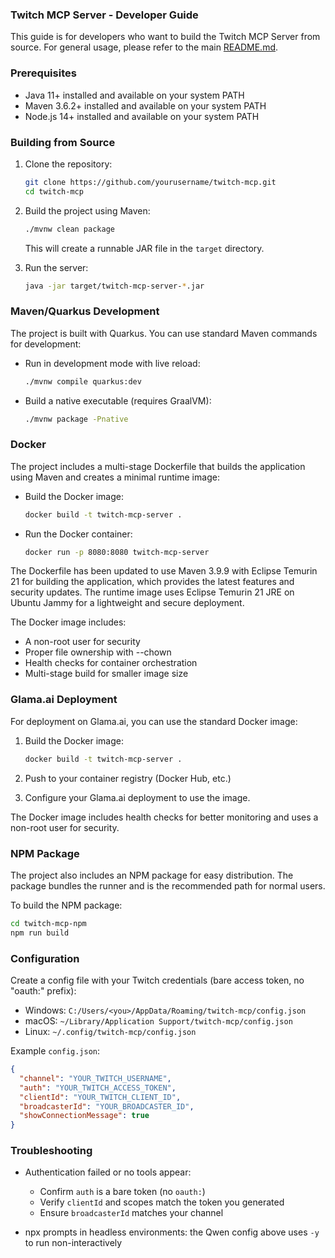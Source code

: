 ### Twitch MCP Server - Developer Guide

This guide is for developers who want to build the Twitch MCP Server from source. For general usage, please refer to the main [README.md](README.md).

### Prerequisites
- Java 11+ installed and available on your system PATH
- Maven 3.6.2+ installed and available on your system PATH
- Node.js 14+ installed and available on your system PATH

### Building from Source

1. Clone the repository:
   ```bash
   git clone https://github.com/yourusername/twitch-mcp.git
   cd twitch-mcp
   ```

2. Build the project using Maven:
   ```bash
   ./mvnw clean package
   ```
   This will create a runnable JAR file in the `target` directory.

3. Run the server:
   ```bash
   java -jar target/twitch-mcp-server-*.jar
   ```

### Maven/Quarkus Development

The project is built with Quarkus. You can use standard Maven commands for development:

- Run in development mode with live reload:
  ```bash
  ./mvnw compile quarkus:dev
  ```

- Build a native executable (requires GraalVM):
  ```bash
  ./mvnw package -Pnative
  ```

### Docker

The project includes a multi-stage Dockerfile that builds the application using Maven and creates a minimal runtime image:

- Build the Docker image:
  ```bash
  docker build -t twitch-mcp-server .
  ```

- Run the Docker container:
  ```bash
  docker run -p 8080:8080 twitch-mcp-server
  ```

The Dockerfile has been updated to use Maven 3.9.9 with Eclipse Temurin 21 for building the application, which provides the latest features and security updates. The runtime image uses Eclipse Temurin 21 JRE on Ubuntu Jammy for a lightweight and secure deployment.

The Docker image includes:
- A non-root user for security
- Proper file ownership with --chown
- Health checks for container orchestration
- Multi-stage build for smaller image size

### Glama.ai Deployment

For deployment on Glama.ai, you can use the standard Docker image:

1. Build the Docker image:
   ```bash
   docker build -t twitch-mcp-server .
   ```

2. Push to your container registry (Docker Hub, etc.)

3. Configure your Glama.ai deployment to use the image.

The Docker image includes health checks for better monitoring and uses a non-root user for security.

### NPM Package

The project also includes an NPM package for easy distribution. The package bundles the runner and is the recommended path for normal users.

To build the NPM package:
```bash
cd twitch-mcp-npm
npm run build
```

### Configuration

Create a config file with your Twitch credentials (bare access token, no "oauth:" prefix):

- Windows: `C:/Users/<you>/AppData/Roaming/twitch-mcp/config.json`
- macOS: `~/Library/Application Support/twitch-mcp/config.json`
- Linux: `~/.config/twitch-mcp/config.json`

Example `config.json`:
```json
{
  "channel": "YOUR_TWITCH_USERNAME",
  "auth": "YOUR_TWITCH_ACCESS_TOKEN",  
  "clientId": "YOUR_TWITCH_CLIENT_ID",
  "broadcasterId": "YOUR_BROADCASTER_ID",
  "showConnectionMessage": true
}
```

### Troubleshooting

- Authentication failed or no tools appear:
  - Confirm `auth` is a bare token (no `oauth:`)
  - Verify `clientId` and scopes match the token you generated
  - Ensure `broadcasterId` matches your channel

- npx prompts in headless environments: the Qwen config above uses `-y` to run non-interactively